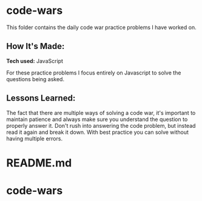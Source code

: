 # code-wars
This folder contains the daily code war practice problems  I have worked on.


## How It's Made:

**Tech used:** JavaScript

For these practice problems I focus entirely on Javascript to solve the questions being asked. 

## Lessons Learned:
The fact that there are multiple ways of solving a code war, it's important to maintain patience and always make sure you understand the question to properly answer it. Don't rush into answering the code problem, but instead read it again and break it down. With best practice you can solve without having multiple errors.
# README.md
# code-wars
